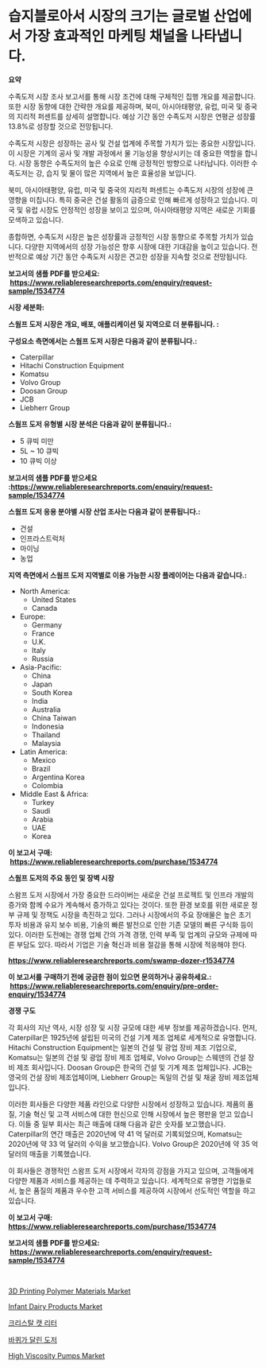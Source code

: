 <p><h1>습지블로아서 시장의 크기는 글로벌 산업에서 가장 효과적인 마케팅 채널을 나타냅니다.</h1></p><p><strong>요약</strong></p>
<p><p>수족도저 시장 조사 보고서를 통해 시장 조건에 대해 구체적인 집행 개요를 제공합니다. 또한 시장 동향에 대한 간략한 개요를 제공하며, 북미, 아시아태평양, 유럽, 미국 및 중국의 지리적 퍼센트를 상세히 설명합니다. 예상 기간 동안 수족도저 시장은 연평균 성장률 13.8%로 성장할 것으로 전망됩니다.</p><p>수족도저 시장은 성장하는 공사 및 건설 업계에 주목할 가치가 있는 중요한 시장입니다. 이 시장은 기계의 공사 및 개발 과정에서 물 기능성을 향상시키는 데 중요한 역할을 합니다. 시장 동향은 수족도저의 높은 수요로 인해 긍정적인 방향으로 나타납니다. 이러한 수족도저는 강, 습지 및 물이 많은 지역에서 높은 효율성을 보입니다.</p><p>북미, 아시아태평양, 유럽, 미국 및 중국의 지리적 퍼센트는 수족도저 시장의 성장에 큰 영향을 미칩니다. 특히 중국은 건설 활동의 급증으로 인해 빠르게 성장하고 있습니다. 미국 및 유럽 시장도 안정적인 성장을 보이고 있으며, 아시아태평양 지역은 새로운 기회를 모색하고 있습니다.</p><p>종합하면, 수족도저 시장은 높은 성장률과 긍정적인 시장 동향으로 주목할 가치가 있습니다. 다양한 지역에서의 성장 가능성은 향후 시장에 대한 기대감을 높이고 있습니다. 전반적으로 예상 기간 동안 수족도저 시장은 견고한 성장을 지속할 것으로 전망됩니다.</p></p>
<p><strong>보고서의 샘플 PDF를 받으세요: &nbsp;<a href="https://www.reliableresearchreports.com/enquiry/request-sample/1534774">https://www.reliableresearchreports.com/enquiry/request-sample/1534774</a></strong></p>
<p><strong>시장 세분화:</strong></p>
<p><strong> 스웜프 도저 시장은 개요, 배포, 애플리케이션 및 지역으로 더 분류됩니다. :</strong></p>
<p><strong>구성요소 측면에서는 스웜프 도저 시장은 다음과 같이 분류됩니다.:</strong></p>
<p><ul><li>Caterpillar</li><li>Hitachi Construction Equipment</li><li>Komatsu</li><li>Volvo Group</li><li>Doosan Group</li><li>JCB</li><li>Liebherr Group</li></ul></p>
<p><strong> 스웜프 도저 유형별 시장 분석은 다음과 같이 분류됩니다.:</strong></p>
<p><ul><li>5 큐빅 미만</li><li>5L ~ 10 큐빅</li><li>10 큐빅 이상</li></ul></p>
<p><strong>보고서의 샘플 PDF를 받으세요 :<a href="https://www.reliableresearchreports.com/enquiry/request-sample/1534774">https://www.reliableresearchreports.com/enquiry/request-sample/1534774</a></strong></p>
<p><strong> 스웜프 도저 응용 분야별 시장 산업 조사는 다음과 같이 분류됩니다.:</strong></p>
<p><ul><li>건설</li><li>인프라스트럭처</li><li>마이닝</li><li>농업</li></ul></p>
<p><strong>지역 측면에서 스웜프 도저 지역별로 이용 가능한 시장 플레이어는 다음과 같습니다.:</strong></p>
<p><ul>
    <li>
        North America:
        <ul>
            <li>United States</li>
            <li>Canada</li>
        </ul>
    </li>
    <li>
        Europe:
        <ul>
            <li>Germany</li>
            <li>France</li>
            <li>U.K.</li>
            <li>Italy</li>
            <li>Russia</li>
        </ul>
    </li>
    <li>
        Asia-Pacific:
        <ul>
            <li>China</li>
            <li>Japan</li>
            <li>South Korea</li>
            <li>India</li>
            <li>Australia</li>
            <li>China Taiwan</li>
            <li>Indonesia</li>
            <li>Thailand</li>
            <li>Malaysia</li>
        </ul>
    </li>
    <li>
        Latin America:
        <ul>
            <li>Mexico</li>
            <li>Brazil</li>
            <li>Argentina Korea</li>
            <li>Colombia</li>
        </ul>
    </li>
    <li>
        Middle East & Africa:
        <ul>
            <li>Turkey</li>
            <li>Saudi</li>
            <li>Arabia</li>
            <li>UAE</li>
            <li>Korea</li>
        </ul>
    </li>
    </ul></p>
<p><strong>이 보고서 구매: &nbsp;<a href="https://www.reliableresearchreports.com/purchase/1534774">https://www.reliableresearchreports.com/purchase/1534774</a></strong></p>
<p><strong>스웜프 도저의 주요 동인 및 장벽 시장</strong></p>
<p><p>스왐프 도저 시장에서 가장 중요한 드라이버는 새로운 건설 프로젝트 및 인프라 개발의 증가와 함께 수요가 계속해서 증가하고 있다는 것이다. 또한 환경 보호를 위한 새로운 정부 규제 및 정책도 시장을 촉진하고 있다. 그러나 시장에서의 주요 장애물은 높은 초기 투자 비용과 유지 보수 비용, 기술의 빠른 발전으로 인한 기존 모델의 빠른 구식화 등이 있다. 이러한 도전에는 경쟁 업체 간의 가격 경쟁, 인력 부족 및 업계의 규모와 규제에 따른 부담도 있다. 따라서 기업은 기술 혁신과 비용 절감을 통해 시장에 적응해야 한다.</p></p>
<p><strong><a href="https://www.reliableresearchreports.com/swamp-dozer-r1534774">https://www.reliableresearchreports.com/swamp-dozer-r1534774</a></strong></p>
<p><strong>이 보고서를 구매하기 전에 궁금한 점이 있으면 문의하거나 공유하세요.: &nbsp;<a href="https://www.reliableresearchreports.com/enquiry/pre-order-enquiry/1534774">https://www.reliableresearchreports.com/enquiry/pre-order-enquiry/1534774</a></strong></p>
<p><strong>경쟁 구도</strong></p>
<p><p>각 회사의 지난 역사, 시장 성장 및 시장 규모에 대한 세부 정보를 제공하겠습니다. 먼저, Caterpillar은 1925년에 설립된 미국의 건설 기계 제조 업체로 세계적으로 유명합니다. Hitachi Construction Equipment는 일본의 건설 및 광업 장비 제조 기업으로, Komatsu는 일본의 건설 및 광업 장비 제조 업체로, Volvo Group는 스웨덴의 건설 장비 제조 회사입니다. Doosan Group은 한국의 건설 및 기계 제조 업체입니다. JCB는 영국의 건설 장비 제조업체이며, Liebherr Group는 독일의 건설 및 채굴 장비 제조업체입니다.</p><p>이러한 회사들은 다양한 제품 라인으로 다양한 시장에서 성장하고 있습니다. 제품의 품질, 기술 혁신 및 고객 서비스에 대한 헌신으로 인해 시장에서 높은 평판을 얻고 있습니다. 이들 중 일부 회사는 최근 매출에 대해 다음과 같은 숫자를 보고했습니다. Caterpillar의 연간 매출은 2020년에 약 41 억 달러로 기록되었으며, Komatsu는 2020년에 약 33 억 달러의 수익을 보고했습니다. Volvo Group은 2020년에 약 35 억 달러의 매출을 기록했습니다.</p><p>이 회사들은 경쟁적인 스왐프 도저 시장에서 각자의 강점을 가지고 있으며, 고객들에게 다양한 제품과 서비스를 제공하는 데 주력하고 있습니다. 세계적으로 유명한 기업들로서, 높은 품질의 제품과 우수한 고객 서비스를 제공하여 시장에서 선도적인 역할을 하고 있습니다.</p></p>
<p><strong>이 보고서 구매: &nbsp; <a href="https://www.reliableresearchreports.com/purchase/1534774">https://www.reliableresearchreports.com/purchase/1534774</a></strong></p>
<p><strong>보고서의 샘플 PDF를 받으세요: &nbsp;<a href="https://www.reliableresearchreports.com/enquiry/request-sample/1534774">https://www.reliableresearchreports.com/enquiry/request-sample/1534774</a></strong><strong></strong></p>
<p>&nbsp;</p>
<p><p><a href="https://issuu.com/reportprime-2/docs/3d-printing-polymer-materials-market-size-2030.ppt">3D Printing Polymer Materials Market</a></p><p><a href="https://github.com/wwwkeltoum/Market-Research-Report-List-2/blob/main/infant-dairy-products-market.md">Infant Dairy Products Market</a></p><p><a href="https://github.com/vss5505pa7z1p/Market-Research-Report-List-1/blob/main/566395618301.md">크리스탈 캣 리터</a></p><p><a href="https://github.com/FelipeGrrady654556/Market-Research-Report-List-1/blob/main/653076618302.md">바퀴가 달린 도저</a></p><p><a href="https://view.publitas.com/reportprime-1/high-viscosity-pumps-market-offer-valuable-insights-into-market-size-market-share-market-trends-and-projections-spanning-from-2024-to-2031/">High Viscosity Pumps Market</a></p></p>